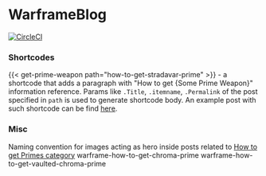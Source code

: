 # WarframeBlog
[![CircleCI](https://circleci.com/gh/warframeblog/warframeblog/tree/develop.svg?style=svg)](https://circleci.com/gh/warframeblog/warframeblog/tree/develop)

### Shortcodes
{{< get-prime-weapon path="how-to-get-stradavar-prime" >}} - a shortcode that adds a paragraph with "How to get {Some Prime Weapon}" information reference. Params like `.Title`, `.itemname`, `.Permalink` of the post specified in `path` is used to generate shortcode body. An example post with such shortcode can be find [here](https://warframeblog.com/stradavar-prime-build/). 

### Misc
Naming convention for images acting as hero inside posts related to [How to get Primes category](https://warframeblog.com/primes/)
warframe-how-to-get-chroma-prime
warframe-how-to-get-vaulted-chroma-prime